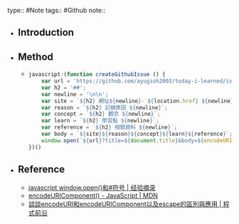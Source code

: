 type:: #Note
tags:: #Github
note::

- ## Introduction
- ## Method
	- ```js
	  javascript:(function createGithubIssue () {
	      var url = 'https://github.com/ayugioh2003/today-i-learned/issues/new';
	      var h2 = '##';
	      var newline = '\n\n';
	      var site = `${h2} 網址${newline}- ${location.href} ${newline}`;
	      var reason = `${h2} 記錄原因 ${newline}`;
	      var concept = `${h2} 觀念 ${newline}`;
	      var learn = `${h2} 學習點 ${newline}`;
	      var reference = `${h2} 相關資料 ${newline}`;
	      var body = `${site}${reason}${concept}${learn}${reference}`;
	      window.open(`${url}?title=${document.title}&body=${encodeURIComponent(body)}`);
	  })()
	  ```
- ## Reference
	- [javascript window.open()和#符号 | 经验摘录](https://qa.1r1g.com/sf/ask/16378561/?lastactivity)
	- [encodeURIComponent() - JavaScript | MDN](https://developer.mozilla.org/zh-CN/docs/Web/JavaScript/Reference/Global_Objects/encodeURIComponent)
	- [談談encodeURI和encodeURIComponent以及escape的區別與應用 | 程式前沿](https://codertw.com/%E5%89%8D%E7%AB%AF%E9%96%8B%E7%99%BC/273019/)
